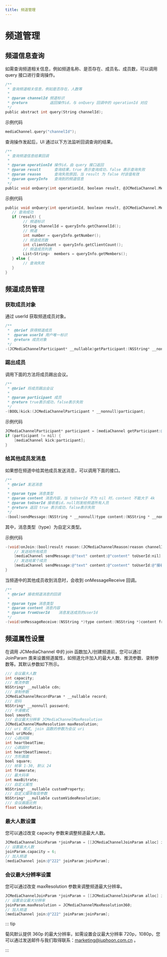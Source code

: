 ```yaml
---
title: 频道管理
---
```

# 频道管理

## 频道信息查询

如需查询频道相关信息，例如频道名称、是否存在、成员名、成员数，可以调用 query 接口进行查询操作。

``````objectivec
/**
 * 查询频道相关信息，例如是否存在，人数等
 *
 * @param channelId 频道标识
 * @return          返回操作id，与 onQuery 回调中的 operationId 对应
 */
public abstract int query(String channelId);
``````

示例代码

``````objectivec
mediaChannel.query("channelId");
``````

查询操作发起后，UI 通过以下方法监听回调查询的结果。

``````objectivec
/**
 * 查询频道信息结果回调
 *
 * @param operationId 操作id，由 query 接口返回
 * @param result      查询结果，true 表示查询成功，false 表示查询失败
 * @param reason      查询失败原因，当 result 为 false 时该值有效
 * @param queryInfo   查询到的频道信息
 */
public void onQuery(int operationId, boolean result, @JCMediaChannel.MediaChannelReason int reason, JCMediaChannelQueryInfo queryInfo);
``````

示例代码

``````objectivec
public void onQuery(int operationId, boolean result, @JCMediaChannel.MediaChannelReason int reason, JCMediaChannelQueryInfo queryInfo) {
   // 查询成功
   if (result) {
        // 频道标识
        String channelId = queryInfo.getChannelId();
        // 频道
        int number = queryInfo.getNumber();
        // 频道成员数
        int clientCount = queryInfo.getClientCount();
        // 频道成员列表
        List<String>  members = queryInfo.getMembers();
   } else {
        // 查询失败
   }
}
``````


## 频道成员管理

### 获取成员对象

通过 userId 获取频道成员对象。

``````objectivec
/**
 *  @brief 获得频道成员
 *  @param userId 用户唯一标识
 *  @return 成员对象
 */
-(JCMediaChannelParticipant* __nullable)getParticipant:(NSString* __nonnull)userId;
``````


### 踢出成员

调用下面的方法将成员踢出会议。

``````objectivec
/**
 * @brief 将成员踢出会议
 *
 * @param participant 成员
 * @return true表示成功，false表示失败
 */
-(BOOL)kick:(JCMediaChannelParticipant * __nonnull)participant;
``````

示例代码

``````objectivec
JCMediaChannelParticipant* participant = [mediaChannel getParticipant:@"userId"];
if (participant != nil) {
    [mediaChannel kick:participant];
}
``````


### 给其他成员发消息

如果想在频道中给其他成员发送消息，可以调用下面的接口。

``````objectivec
/**
 * @brief 发送消息
 *
 * @param type 消息类型
 * @param content 消息内容，当 toUserId 不为 nil 时，content 不能大于 4k
 * @param toUserId 接收者id，null则发给频道所有人员
 * @return 返回 true 表示成功，false表示失败
 */
-(bool)sendMessage:(NSString * __nonnull)type content:(NSString * __nonnull)content toUserId:(NSString * __nullable)toUserId;
``````

其中，消息类型（type）为自定义类型。

示例代码

``````objectivec
-(void)onJoin:(bool)result reason:(JCMediaChannelReason)reason channelId:(NSString*)channelId {
    // 发送给所有成员
    [mediaChannel sendMessage:@"text" content:@"content" toUserId:nil];
    // 发送给某个成员
    [mediaChannel sendMessage:@"text" content:@"content" toUserId:@"接收者id"];
}
``````

当频道中的其他成员收到消息时，会收到 onMessageReceive 回调。

``````objectivec
/**
 * @brief 接收频道消息的回调
 *
 * @param type 消息类型
 * @param content 消息内容
 * @param fromUserId    消息发送成员的userId
 */
-(void)onMessageReceive:(NSString *)type content:(NSString *)content fromUserId:(NSString *)fromUserId;
``````

## 频道属性设置

在调用 JCMediaChannel 中的 join 函数加入/创建频道前，您可以通过 JoinParam
类来设置频道属性，如频道允许加入的最大人数、推流参数、录制参数等。其默认参数如下所示。

```objectivec
/// 会议最大人数
int capacity;
/// 推流参数
NSString* __nullable cdn;
/// 录制参数
JCMediaChannelRecordParam * __nullable record;
/// 密码
NSString* __nonnull password;
/// 平滑模式
bool smooth;
/// 会议最大分辨率 JCMediaChannelMaxResolution
JCMediaChannelMaxResolution maxResolution;
/// uri 模式, join 函数的参数为会议 uri
bool uriMode;
/// 心跳间隔
int heartbeatTime;
/// 心跳超时
int heartbeatTimeout;
/// 方形画面
bool square;
/// 帧率 1-30, 默认 24
int framerate;
/// 最大码率
int maxBitrate;
/// 自定义属性
NSString* __nullable customProperty;
/// 自定义媒体每层参数
NSString* __nullable customVideoResolution;
/// 会议画面比例
float videoRatio;
```

### 最大人数设置

您可以通过改变 capacity 参数来调整频道最大人数。

```objectivec
JCMediaChannelJoinParam *joinParam = [[JCMediaChannelJoinParam alloc] init];
// 设置最大人数
joinParam.capacity = 6;
// 加入频道
[mediaChannel join:@"222" joinParam:joinParam];
```

### 会议最大分辨率设置

您可以通过改变 maxResolution 参数来调整频道最大分辨率。 

```objectivec
JCMediaChannelJoinParam *joinParam = [[JCMediaChannelJoinParam alloc] init];
// 设置会议最大分辨率
joinParam.maxResolution = JCMediaChannelMaxResolution360;
// 加入频道
[mediaChannel join:@"222" joinParam:joinParam];
```

::: tip

菊风默认提供 360p 的最大分辨率，如需设置会议最大分辨率
720p，1080p，您可以通过发送邮件与我们取得联系：marketing@juphoon.com.cn 。

:::